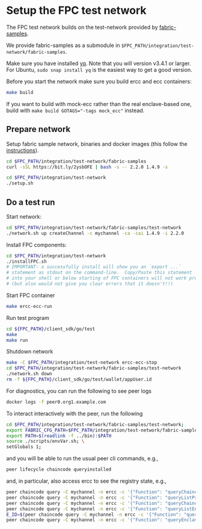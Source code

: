 # Setup the FPC test network

The FPC test network builds on the test-network provided by [fabric-samples](https://github.com/hyperledger/fabric-samples).

We provide fabric-samples as a submodule in `$FPC_PATH/integration/test-network/fabric-samples`.

Make sure you have installed [yq](https://github.com/mikefarah/yq).
Note that you will version v3.4.1 or larger. 
For Ubuntu, `sudo snap install yq` is the easiest way to get a good version.

Before you start the network make sure you build ercc and ecc containers:

```bash
make build
```
If you want to build with mock-ecc rather than the real enclave-based one, build with
`make build GOTAGS="-tags mock_ecc"` instead.

## Prepare network

Setup fabric sample network, binaries and docker images (this follow the [instructions](https://hyperledger-fabric.readthedocs.io/en/latest/install.html)).

```bash
cd $FPC_PATH/integration/test-network/fabric-samples
curl -sSL https://bit.ly/2ysbOFE | bash -s -- 2.2.0 1.4.9 -s
```
 
```bash
cd $FPC_PATH/integration/test-network
./setup.sh
```

## Do a test run
Start network:
```bash
cd $FPC_PATH/integration/test-network/fabric-samples/test-network
./network.sh up createChannel -c mychannel -ca -cai 1.4.9 -i 2.2.0
```

Install FPC components:
```bash
cd $FPC_PATH/integration/test-network
./installFPC.sh
# IMPORTANT: a successfully install will show you an `export ...`
# statement as stdout on the command-line.  Copy/Paste this statement
# into your shell or below starting of FPC containers will not work properly
# (but also would not give you clear errors that it doesn't!!)
```

Start FPC container
```bash
make ercc-ecc-run
```

Run test program
```bash
cd ${FPC_PATH}/client_sdk/go/test
make
make run
```

Shutdown network
```bash
make -C $FPC_PATH/integration/test-network ercc-ecc-stop
cd $FPC_PATH/integration/test-network/fabric-samples/test-network
./network.sh down
rm -f ${FPC_PATH}/client_sdk/go/test/wallet/appUser.id
```

For diagnostics, you can run the following to see peer logs
```bash
docker logs -f peer0.org1.example.com
```

To interact interactively with the peer, run the following
```bash
cd $FPC_PATH/integration/test-network/fabric-samples/test-network;
export FABRIC_CFG_PATH=$FPC_PATH/integration/test-network/fabric-samples/config
export PATH=$(readlink -f ../bin):$PATH
source ./scripts/envVar.sh; \
setGlobals 1;
```
and you will be able to run the usual peer cli commands, e.g.,
```bash
peer lifecycle chaincode queryinstalled
```
and, in particular, also access ercc to see the registry state, e.g.,
```bash
peer chaincode query -C mychannel -n ercc -c '{"Function": "queryChaincodeEndPoints", "Args" : ["echo"]}'
peer chaincode query -C mychannel -n ercc -c '{"Function": "queryListProvisionedEnclaves", "Args" : ["echo"]}'
peer chaincode query -C mychannel -n ercc -c '{"Function": "queryChaincodeEncryptionKey", "Args" : ["echo"]}'
peer chaincode query -C mychannel -n ercc -c '{"Function": "queryListEnclaveCredentials", "Args" : ["echo"]}'
E_ID=$(peer chaincode query -C mychannel -n ercc -c '{"Function": "queryListProvisionedEnclaves", "Args" : ["echo"]}' 2> /dev/null  | jq -r '.[0]')
peer chaincode query -C mychannel -n ercc -c '{"Function": "queryEnclaveCredentials", "Args" : ["echo", "'${E_ID}'"]}'
```
